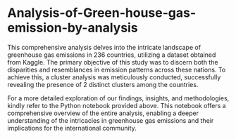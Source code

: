 # Analysis-of-Green-house-gas-emission-by-analysis
This comprehensive analysis delves into the intricate landscape of greenhouse gas emissions in 236 countries, utilizing a dataset obtained from Kaggle. 
The primary objective of this study was to discern both the disparities and resemblances in emission patterns across these nations. 
To achieve this, a cluster analysis was meticulously conducted, successfully revealing the presence of 2 distinct clusters among the countries.

For a more detailed exploration of our findings, insights, and methodologies, kindly refer to the Python notebook provided above. 
This notebook offers a comprehensive overview of the entire analysis, enabling a deeper understanding of the intricacies in greenhouse gas emissions and their implications for the international community.
